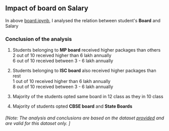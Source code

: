 <h2>Impact of board on Salary</h2>

In above [board.ipynb](https://github.com/SatvikVirmani/engineering-graduate-salary-analysis/blob/main/individual_impacts/board/board.ipynb), I analysed the relation between student's **Board** and Salary

### Conclusion of the analysis

1. Students belonging to **MP board** received higher packages than others <br> 2 out of 10 received higher than 6 lakh annually <br> 6 out of 10 received between 3 - 6 lakh annually

2. Students belonging to **ISC board** also received higher packages than rest <br> 1 out of 10 received higher than 6 lakh annually <br> 8 out of 10 received between 3 - 6 lakh annually

3. Majority of the students opted same board in 12 class as they in 10 class

4. Majority of students opted **CBSE board** and **State Boards**

###### [Note: The analysis and conclusions are based on the dataset [provided](https://www.kaggle.com/manishkc06/engineering-graduate-salary-prediction) and are valid for this dataset only. ]
